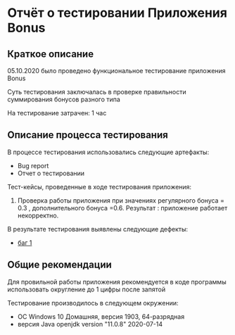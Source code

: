 # **Отчёт о тестировании Приложения  Bonus**

## Краткое описание

05.10.2020 было проведено функциональное тестирование  приложения Bonus

Суть тестирования заключалась в проверке правильности суммирования бонусов разного типа

На тестирование затрачен: 1 час

## Описание процесса тестирования

В процессе тестирования использовались следующие артефакты:
* Bug report
* Отчет о тестировании

Тест-кейсы, проведенные в ходе тестирования приложения:
1. Проверка работы приложения при значениях регулярного бонуса = 0.3 , дополнительного бонуса =0.6. Результат : приложение работает некорректно.
 

В результате тестирования выявлены следующие дефекты:
* [баг 1](https://github.com/Natalya-Ryabaya/homework_java2.2/issues/1#issue-715118839)


## Общие рекомендации

Для провильной работы приложения рекомендуется в коде программы использовать округление до 1 цифры после запятой

Тестирование производилось в следующем окружении:
* ОС Windows 10 Домашняя, версия 1903, 64-разрядная 
* версия Java openjdk version "11.0.8" 2020-07-14